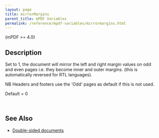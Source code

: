 ```yaml
---
layout: page
title: mirrorMargins
parent_title: mPDF Variables
permalink: /reference/mpdf-variables/mirrormargins.html
---
```


<div id="bpmbook" class="bpmbook" style="direction:ltr;">
<div class="topic_user_field">
<div id="U0">
<p>(mPDF &gt;= 4.0)</p>
<h2>Description</h2>
<p>Set to 1, the document will mirror the left and right margin values on odd and even pages i.e. they become inner and outer margins. (this is automatically reversed for RTL languages).

NB Headers and footers use the 'Odd' pages as default if this is not used.

Default = 0</p>
<p>&nbsp;</p>
<h2>See Also</h2>
<ul>
<li class="manual_boxlist"><a href="http://uk3.php.net/manual/en/function.explode.php"> </a><a href="{{ "/paging/double-sided-documents.html" | prepend: site.baseurl }}">Double-sided documents</a> </li>
</ul>
<p>&nbsp;</p>
</div>
</div>

